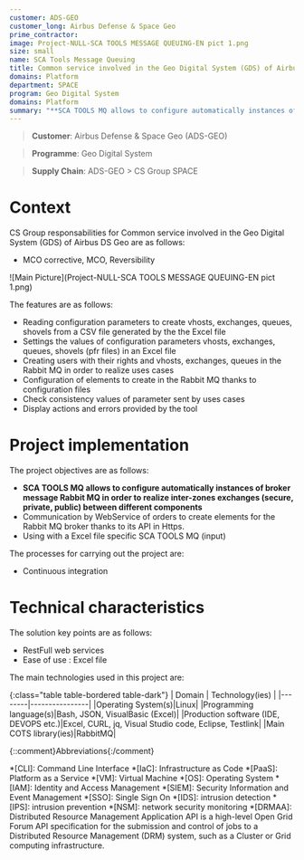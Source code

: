 ```yaml
---
customer: ADS-GEO
customer_long: Airbus Defense & Space Geo
prime_contractor: 
image: Project-NULL-SCA TOOLS MESSAGE QUEUING-EN pict 1.png
size: small
name: SCA Tools Message Queuing
title: Common service involved in the Geo Digital System (GDS) of Airbus DS Geo
domains: Platform
department: SPACE
program: Geo Digital System
domains: Platform
summary: "**SCA TOOLS MQ allows to configure automatically instances of broker message Rabbit MQ in order to realize inter-zones exchanges (secure, private, public) between different components**. Communication by WebService of orders to create elements for the Rabbit MQ broker thanks to its API in Https. Using with a Excel file specific SCA TOOLS MQ (input)"
---
```


> __Customer__\: Airbus Defense & Space Geo (ADS-GEO)

> __Programme__\: Geo Digital System

> __Supply Chain__\: ADS-GEO >  CS Group SPACE


# Context


CS Group responsabilities for Common service involved in the Geo Digital System (GDS) of Airbus DS Geo are as follows:
* MCO corrective, MCO, Reversibility

![Main Picture](Project-NULL-SCA TOOLS MESSAGE QUEUING-EN pict 1.png)

The features are as follows:
* Reading configuration parameters to create vhosts, exchanges, queues, shovels from a CSV file generated by the the Excel file
* Settings the values of configuration parameters vhosts, exchanges, queues, shovels  (pfr files) in an Excel file
* Creating users with their rights and vhosts, exchanges, queues in the Rabbit MQ in order to realize uses cases
* Configuration of elements to create in the Rabbit MQ thanks to configuration files
* Check consistency values of parameter sent by uses cases
* Display actions and errors provided by the tool

# Project implementation

The project objectives are as follows:
* **SCA TOOLS MQ allows to configure automatically instances of broker message Rabbit MQ in order to realize inter-zones exchanges (secure, private, public) between different components**
* Communication by WebService of orders to create elements for the Rabbit MQ broker thanks to its API in Https.
* Using with a Excel file specific SCA TOOLS MQ (input)

The processes for carrying out the project are:
* Continuous integration

# Technical characteristics

The solution key points are as follows:
* RestFull web services
* Ease of use : Excel file



The main technologies used in this project are:

{:class="table table-bordered table-dark"}
| Domain | Technology(ies) |
|--------|----------------|
|Operating System(s)|Linux|
|Programming language(s)|Bash, JSON, VisualBasic (Excel)|
|Production software (IDE, DEVOPS etc.)|Excel, CURL, jq, Visual Studio code, Eclipse, Testlink|
|Main COTS library(ies)|RabbitMQ|



{::comment}Abbreviations{:/comment}

*[CLI]: Command Line Interface
*[IaC]: Infrastructure as Code
*[PaaS]: Platform as a Service
*[VM]: Virtual Machine
*[OS]: Operating System
*[IAM]: Identity and Access Management
*[SIEM]: Security Information and Event Management
*[SSO]: Single Sign On
*[IDS]: intrusion detection
*[IPS]: intrusion prevention
*[NSM]: network security monitoring
*[DRMAA]: Distributed Resource Management Application API is a high-level Open Grid Forum API specification for the submission and control of jobs to a Distributed Resource Management (DRM) system, such as a Cluster or Grid computing infrastructure.
